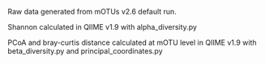 Raw data generated from mOTUs v2.6 default run.

Shannon calculated in QIIME v1.9 with alpha_diversity.py

PCoA and bray-curtis distance calculated at mOTU level in QIIME v1.9 with beta_diversity.py and principal_coordinates.py
